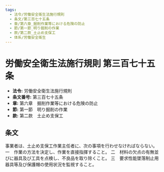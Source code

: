 ```yaml
---
tags:
  - 法令/労働安全衛生法施行規則
  - 条文/第三百七十五条
  - 章/第六章_掘削作業等における危険の防止
  - 節/第一節_明り掘削の作業
  - 款/第二款_土止め支保工
  - 体系/労働安全衛生
---
```

# 労働安全衛生法施行規則 第三百七十五条

- **法令:** 労働安全衛生法施行規則
- **条文番号:** 第三百七十五条
- **章:** 第六章　掘削作業等における危険の防止
- **節:** 第一節　明り掘削の作業
- **款:** 第二款　土止め支保工

## 条文
事業者は、土止め支保工作業主任者に、次の事項を行わせなければならない。
一　作業の方法を決定し、作業を直接指揮すること。
二　材料の欠点の有無並びに器具及び工具を点検し、不良品を取り除くこと。
三　要求性能墜落制止用器具等及び保護帽の使用状況を監視すること。

